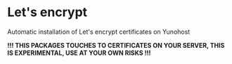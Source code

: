 Let's encrypt
=============

Automatic installation of Let's encrypt certificates on Yunohost

**!!! THIS PACKAGES TOUCHES TO CERTIFICATES ON YOUR SERVER, THIS IS
EXPERIMENTAL, USE AT YOUR OWN RISKS !!!**

